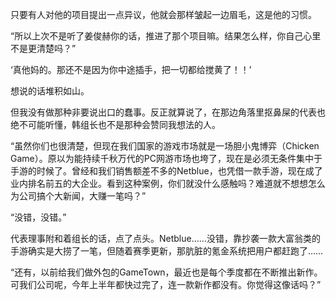只要有人对他的项目提出一点异议，他就会那样皱起一边眉毛，这是他的习惯。

“所以上次不是听了姜俊赫你的话，推进了那个项目嘛。结果怎么样，你自己心里不是更清楚吗？”

‘真他妈的。那还不是因为你中途插手，把一切都给搅黄了！！’

想说的话堆积如山。

但我没有做那种非要说出口的蠢事。反正就算说了，在那边角落里抠鼻屎的代表也绝不可能听懂，韩组长也不是那种会赞同我想法的人。

“虽然你们也很清楚，但现在我们国家的游戏市场就是一场胆小鬼博弈（Chicken Game）。原以为能持续千秋万代的PC网游市场也垮了，现在是必须无条件集中于手游的时候了。曾经和我们销售额差不多的Netblue，也凭借一款手游，现在成了业内排名前五的大企业。看到这种案例，你们就没什么感触吗？难道就不想想怎么为公司搞个大新闻，大赚一笔吗？”

“没错，没错。”

代表理事附和着组长的话，点了点头。Netblue……没错，靠抄袭一款大富翁类的手游确实是大捞了一笔，但随着赛季更新，那肮脏的氪金系统把用户都赶跑了……

“还有，以前给我们做外包的GameTown，最近也是每个季度都在不断推出新作。可我们公司呢，今年上半年都快过完了，连一款新作都没有。你觉得这像话吗？”